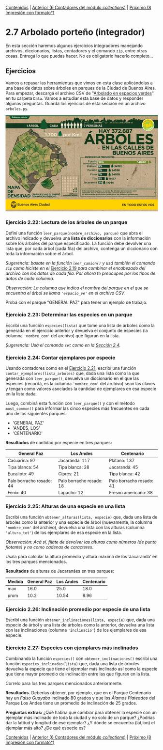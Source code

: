 [Contenidos](../Contenidos.md) \| [Anterior (6 Contadores del módulo _collections_)](06_Contadores.md) \| [Próximo (8 Impresión con formato*)](08_Formato.md)

# 2.7 Arbolado porteño (integrador)

En esta sección haremos algunos ejercicios integradores manejando archivos, diccionarios, listas, contadores y el comando `zip`, entre otras cosas. Entregá lo que puedas hacer. No es obligatorio hacerlo completo...

## Ejercicios

Vamos a repasar las herramientas que vimos en esta clase aplicándolas a una base de datos sobre árboles en parques de la Ciudad de Buenos Aires. Para empezar, descargá el archivo CSV de "[Arbolado en espacios verdes](https://data.buenosaires.gob.ar/dataset/arbolado-espacios-verdes)" en tu carpeta `Data`. Vamos a estudiar esta base de datos y responder algunas preguntas. Guardá los ejericios de esta sección en un archivo `arboles.py`.

![Arbolado porteño](arboles.jpg)

### Ejercicio 2.22: Lectura de los árboles de un parque
Definí una función `leer_parque(nombre_archivo, parque)` que abra el archivo indicado y devuelva una **lista de diccionarios** con la información sobre los árboles del parque especificado. La función debe devolver una lista que, por cada árbol (cada fila) del archivo, contenga un diccionario con toda la información sobre el árbol. 

_Sugerencia: basate en la función `leer_camion()` y usá también el comando `zip` como hiciste en el_ [Ejercicio 2.19](../02_Datos/05_Secuencias.md#ejercicio-219-la-función-zip) _para combinar el encabezado del archivo con los datos de cada fila. Por ahora te preocupes por los tipos de datos de cada columna._

_Observación: La columna que indica el nombre del parque en el que se encuentra el árbol se llama `'espacio_ve'` en el archivo CSV._

Probá con el parque "GENERAL PAZ" para tener un ejemplo de trabajo.

### Ejercicio 2.23: Determinar las especies en un parque
Escribí una función `especies(lista)` que tome una lista de árboles como la generada en el ejercicio anterior y devuelva el conjunto de especies (la columna `'nombre_com'` del archivo) que figuran en la lista.

_Ṣugerencia: Usá el comando `set` como en la [Sección 2.4](../02_Datos/04_Contenedores.md#conjuntos)._

### Ejercicio 2.24: Contar ejemplares por especie
Usando contadores como en el [Ejercicio 2.21](../02_Datos/06_Contadores.md#ejercicio-221-contadores), escribí una función `contar_ejemplares(lista_arboles)` que, dada una lista como la que generada con `leer_parque()`, devuelva un diccionario en el que las especies (recordá, es la columna `'nombre_com'` del archivo) sean las claves y tengan como valores asociados la cantidad de ejemplares en esa especie en la lista dada.

Luego, combiná esta función con `leer_parque()` y con el método `most_common()` para informar las cinco especies más frecuentes en cada uno de los siguientes parques:

- 'GENERAL PAZ'
- 'ANDES, LOS'
- 'CENTENARIO'

**Resultados** de cantidad por especie en tres parques:

General Paz | Los Andes | Centenario
-------------------------|-----------|--------------
Casuarina: 97 |Jacarandá: 117|Plátano: 137
Tipa blanca: 54|Tipa blanca: 28|Jacarandá: 45
Eucalipto: 49|Ciprés: 21|Tipa blanca: 42
Palo borracho rosado: 44 |Palo borracho rosado: 18|Palo borracho rosado: 41
Fenix: 40|Lapacho: 12|Fresno americano: 38


### Ejercicio 2.25: Alturas de una especie en una lista
Escribí una función `obtener_alturas(lista, especie)` que, dada una lista de árboles como la anterior y una especie de árbol (nuevamente, la columna `'nombre_com'` del archivo), devuelva una lista con las alturas (columna `'altura_tot'`) de los ejemplares de esa especie en la lista. 

_Observación: Acá sí, fijate de devolver las alturas como números (de punto flotante) y no como cadenas de caracteres_.

Usala para calcular la altura promedio y altura máxima de los 'Jacarandá' en los tres parques mencionados.

**Resultados** de alturas de Jacaranáes en tres parques:

Medida | General Paz | Los Andes | Centenario
-------|------------------|-----------|--------------
max  |16.0 |25.0  | 18.0
prom |10.2 |10.54 | 8.96

### Ejercicio 2.26: Inclinación promedio por especie de una lista
Escribí una función `obtener_inclinaciones(lista, especie)` que, dada una especie de árbol y una lista de árboles como la anterior, devuelva una lista con las inclinaciones (columna `'inclinacio'`) de los ejemplares de esa especie. 

### Ejercicio 2.27: Especies con ejemplares más inclinados

Combinando la función `especies()` con `obtener_inclinaciones()` escribí una función `especies_inclinadas(lista)` que, dada una lista de árboles devuelva la especie que tiene el ejemplar más inclinado así como la especie que tiene mayor promedio de inclinación entre las que figuran en la lista.

Correlo para los tres parques mencionados anteriormente.

**Resultados.** Deberías obtener, por ejemplo, que en el Parque Centenario hay un _Falso Guayabo_ inclinado 80 grados y que los _Álamos Plateados_ del Parque Los Andes tiene un promedio de inclinación de 25 grados.


**Preguntas extras:** ¿Qué habría que cambiar para obtener la especie con un ejemplar más inclinado de toda la ciudad y no solo de un parque? ¿Podrías dar la latitud y longitud de ese ejemplar? ¿Y dónde se encuentra (lat,lon) el ejemplar más alto? ¿De qué especie es?



[Contenidos](../Contenidos.md) \| [Anterior (6 Contadores del módulo _collections_)](06_Contadores.md) \| [Próximo (8 Impresión con formato*)](08_Formato.md)


